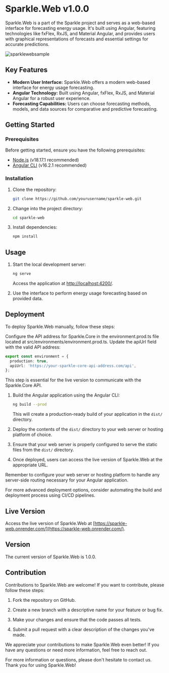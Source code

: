 # Sparkle.Web v1.0.0

Sparkle.Web is a part of the Sparkle project and serves as a web-based interface for forecasting energy usage. It's built using Angular, featuring technologies like fxFlex, RxJS, and Material Angular, and provides users with graphical representations of forecasts and essential settings for accurate predictions.

![sparklewebsample](https://github.com/norbertszsor/Sparkle.Web/assets/47736350/b00613af-3fc0-4ea1-9b9b-60bb57b7f645)


## Key Features

- **Modern User Interface:** Sparkle.Web offers a modern web-based interface for energy usage forecasting.
- **Angular Technology:** Built using Angular, fxFlex, RxJS, and Material Angular for a robust user experience.
- **Forecasting Capabilities:** Users can choose forecasting methods, models, and data sources for comparative and predictive forecasting.

## Getting Started

### Prerequisites

Before getting started, ensure you have the following prerequisites:

- [Node.js](https://nodejs.org/) (v18.17.1 recommended)
- [Angular CLI](https://angular.io/cli) (v16.2.1 recommended)

### Installation

1. Clone the repository:

   ```bash
   git clone https://github.com/yourusername/sparkle-web.git
   ```

2. Change into the project directory:

   ```bash
   cd sparkle-web
   ```

3. Install dependencies:

   ```bash
   npm install
   ```

## Usage

1. Start the local development server:

   ```bash
   ng serve
   ```

   Access the application at [http://localhost:4200/](http://localhost:4200/).

2. Use the interface to perform energy usage forecasting based on provided data.

## Deployment

To deploy Sparkle.Web manually, follow these steps:

Configure the API address for Sparkle.Core in the environment.prod.ts file located at src/environments/environment.prod.ts. Update the apiUrl field with the valid API address:

```typescript
export const environment = {
  production: true,
  apiUrl: 'https://your-sparkle-core-api-address.com/api',
};
```

This step is essential for the live version to communicate with the Sparkle.Core API.

1. Build the Angular application using the Angular CLI:

   ```bash
   ng build --prod
   ```

   This will create a production-ready build of your application in the `dist/` directory.

2. Deploy the contents of the `dist/` directory to your web server or hosting platform of choice.

3. Ensure that your web server is properly configured to serve the static files from the `dist/` directory.

4. Once deployed, users can access the live version of Sparkle.Web at the appropriate URL.

Remember to configure your web server or hosting platform to handle any server-side routing necessary for your Angular application.

For more advanced deployment options, consider automating the build and deployment process using CI/CD pipelines.

## Live Version

Access the live version of Sparkle.Web at [https://sparkle-web.onrender.com/](https://sparkle-web.onrender.com/).

## Version

The current version of Sparkle.Web is 1.0.0.

## Contribution

Contributions to Sparkle.Web are welcome! If you want to contribute, please follow these steps:

1. Fork the repository on GitHub.

2. Create a new branch with a descriptive name for your feature or bug fix.

3. Make your changes and ensure that the code passes all tests.

4. Submit a pull request with a clear description of the changes you've made.

We appreciate your contributions to make Sparkle.Web even better! If you have any questions or need more information, feel free to reach out.

For more information or questions, please don't hesitate to contact us. Thank you for using Sparkle.Web!
